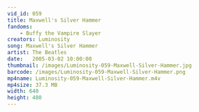 ```yaml
---
vid_id: 059
title: Maxwell's Silver Hammer
fandoms:
    - Buffy the Vampire Slayer
creators: Luminosity
song: Maxwell's Silver Hammer
artist: The Beatles
date:   2005-03-02 10:00:00
thumbnail: /images/Luminosity-059-Maxwell-Silver-Hammer.jpg
barcode: /images/Luminosity-059-Maxwell-Silver-Hammer.png
mp4name: Luminosity-059-Maxwell-Silver-Hammer.m4v
mp4size: 37.3 MB
width: 640
height: 480
---
```



